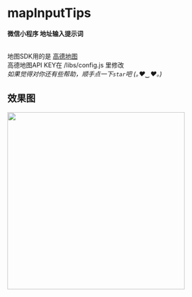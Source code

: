# mapInputTips
**微信小程序 地址输入提示词**<br /><br />

地图SDK用的是 <a href="http://lbs.amap.com/" target="_blank">高德地图</a><br />
高德地图API KEY在 /libs/config.js 里修改<br />
_如果觉得对你还有些帮助，顺手点一下`star`吧 (｡♥‿♥｡)_
##
## 效果图
<p>
<img src="https://github.com/shuangjie/mapInputTips/blob/master/images/effect/mapInputTips_effect.gif" width="400px">
</p>
